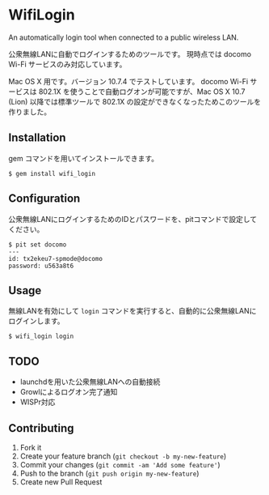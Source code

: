 # WifiLogin

An automatically login tool when connected to a public wireless LAN.

公衆無線LANに自動でログインするためのツールです。
現時点では docomo Wi-Fi サービスのみ対応しています。

Mac OS X 用です。バージョン 10.7.4 でテストしています。
docomo Wi-Fi サービスは 802.1X を使うことで自動ログオンが可能ですが、Mac OS X 10.7 (Lion) 以降では標準ツールで 802.1X の設定ができなくなったためこのツールを作りました。


## Installation

gem コマンドを用いてインストールできます。

    $ gem install wifi_login

## Configuration

公衆無線LANにログインするためのIDとパスワードを、pitコマンドで設定してください。

```
$ pit set docomo
---
id: tx2ekeu7-spmode@docomo
password: u563a8t6
```

## Usage

無線LANを有効にして `login` コマンドを実行すると、自動的に公衆無線LANにログインします。

    $ wifi_login login

## TODO

 * launchdを用いた公衆無線LANへの自動接続
 * Growlによるログオン完了通知
 * WISPr対応

## Contributing

1. Fork it
2. Create your feature branch (`git checkout -b my-new-feature`)
3. Commit your changes (`git commit -am 'Add some feature'`)
4. Push to the branch (`git push origin my-new-feature`)
5. Create new Pull Request
